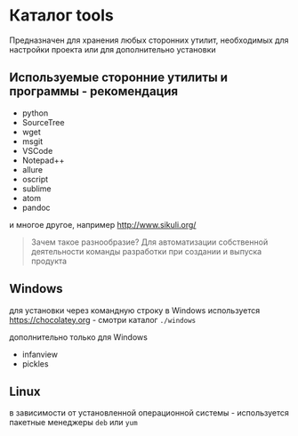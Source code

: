 # Каталог tools

Предназначен для хранения любых сторонних утилит, необходимых для настройки проекта или для дополнительно установки

## Используемые сторонние утилиты и программы - рекомендация

* python
* SourceTree
* wget
* msgit
* VSCode
* Notepad++
* allure
* oscript
* sublime
* atom
* pandoc

и многое другое, например http://www.sikuli.org/

> Зачем такое разнообразие? Для автоматизации собственной деятельности команды разработки при создании и выпуска продукта

## Windows

для установки через командную строку в Windows используется https://chocolatey.org - смотри каталог `./windows`

дополнительно только для Windows

* infanview
* pickles

## Linux

в зависимости от установленной операционной системы - используется пакетные менеджеры `deb` или `yum`

